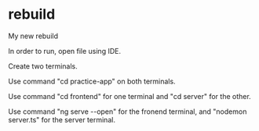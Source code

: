 # rebuild
My new rebuild

In order to run, open file using IDE.

Create two terminals.

Use command "cd practice-app" on both terminals.

Use command "cd frontend" for one terminal and "cd server" for the other.

Use command "ng serve --open" for the fronend terminal, and "nodemon server.ts" for the server terminal.


